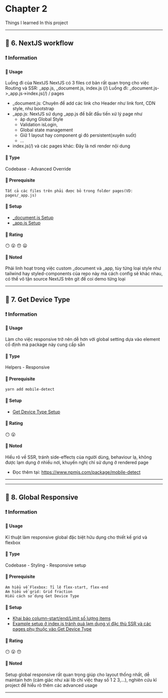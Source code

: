 # Chapter 2
Things I learned In this project
***
## :green_book: 6. NextJS workflow
### :exclamation: Information
#### :star2: Usage
Luồng đi của NextJS
NextJS có 3 files cơ bản rất quan trọng cho việc Routing và SSR: _app.js, _document.js, index.js (/)
Luồng đi:
_document.js->_app.js->index.js(/) / pages
+ _document.js: Chuyên để add các link cho Header như link font, CDN style, như bootstrap
+ _app.js: NextJS sử dụng _app.js để bắt đầu tiền xử lý page như 
  + áp dụng Global Style
  + Validation isLogin, 
  + Global state management
  + Giữ 1 layout hay component gì đó persistent(xuyên suốt)
  + ...
+ index.js(/) và các pages khác: Đây là nơi render nội dung
#### :star2: Type
Codebase - Advanced Override
#### :star2: Prerequisite
```
Tất cả các files trên phải được bỏ trong folder pages(VD: pages/_app.js)
```
#### :star2: Setup
+ [_document.js Setup](https://nextjs.org/docs/advanced-features/custom-document)
+ [_app.js Setup](https://nextjs.org/docs/advanced-features/custom-app)
#### :star2: Rating
:no_mouth: :open_mouth:	:hushed: :frowning:
#### :pushpin: Noted
Phải linh hoạt trong việc custom _document và _app, tùy từng loại style như tailwind hay styled-components của repo này mà cách config sẽ khác nhau, có thể vô tận source NextJS trên git để coi demo từng loại
***
## :green_book: 7. Get Device Type
### :exclamation: Information
#### :star2: Usage
Làm cho việc responsive trở nên dễ hơn với global setting dựa vào element cố định mà package này cung cấp sẵn
#### :star2: Type
Helpers - Responsive
#### :star2: Prerequisite
```
yarn add mobile-detect
```
#### :star2: Setup
+ [Get Device Type Setup](https://github.com/php1301/vexere-ui/blob/master/library/helpers/get_device_type.jsx)
#### :star2: Rating
:no_mouth: :open_mouth:
#### :pushpin: Noted
Hiểu rõ về SSR, tránh side-effects của người dùng, behaviour lạ, không được lạm dụng ở nhiều nơi, khuyến nghị chỉ sử dụng ở rendered page
+ Đọc thêm tại: https://www.npmjs.com/package/mobile-detect
***
***
## :green_book: 8. Global Responsive
### :exclamation: Information
#### :star2: Usage
Kĩ thuật làm responsive global đặc biệt hữu dụng cho thiết kế grid và flexbox
#### :star2: Type
Codebase - Styling - Responsive setup
#### :star2: Prerequisite
```
Am hiểu về Flexbox: Tỉ lệ flex-start, flex-end
Am hiểu về grid: Grid fraction
Hiểu cách sử dụng Get Device Type
```
#### :star2: Setup
+ [Khai báo column-start/end/Limit số lượng items](https://github.com/php1301/vexere-ui/blob/master/settings/config.js)
+ [Example setup ở index.js tránh quá lạm dụng vì đặc thù SSR và các pages phụ thuộc vào Get Device Type](https://github.com/php1301/vexere-ui/blob/master/pages/index.jsx)
#### :star2: Rating
:no_mouth: :open_mouth:	:hushed:
#### :pushpin: Noted
Setup global responsive rất quan trọng giúp cho layout thống nhất, dễ maintain hơn (cảm giác như xài lib chỉ việc thay số 1 2 3,...), nghiên cứu kĩ project để hiểu rõ thêm các advanced usage
***
